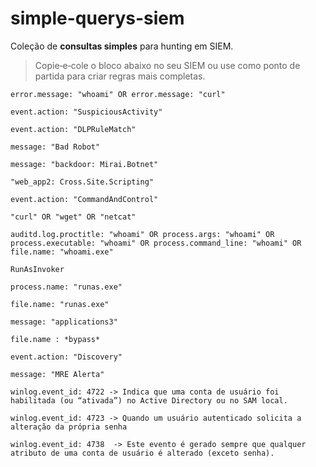 # simple-querys-siem
Coleção de **consultas simples** para hunting em SIEM.

> Copie‑e‑cole o bloco abaixo no seu SIEM ou use como ponto de partida para criar regras mais completas.

```kql
error.message: "whoami" OR error.message: "curl"

event.action: "SuspiciousActivity"

event.action: "DLPRuleMatch"

message: "Bad Robot"

message: "backdoor: Mirai.Botnet"

"web_app2: Cross.Site.Scripting"

event.action: "CommandAndControl"

"curl" OR "wget" OR "netcat"

auditd.log.proctitle: "whoami" OR process.args: "whoami" OR process.executable: "whoami" OR process.command_line: "whoami" OR file.name: "whoami.exe"

RunAsInvoker

process.name: "runas.exe"

file.name: "runas.exe"

message: "applications3"

file.name : *bypass*

event.action: "Discovery"

message: "MRE Alerta"

winlog.event_id: 4722 -> Indica que uma conta de usuário foi habilitada (ou “ativada”) no Active Directory ou no SAM local.

winlog.event_id: 4723 -> Quando um usuário autenticado solicita a alteração da própria senha

winlog.event_id: 4738  -> Este evento é gerado sempre que qualquer atributo de uma conta de usuário é alterado (exceto senha).


